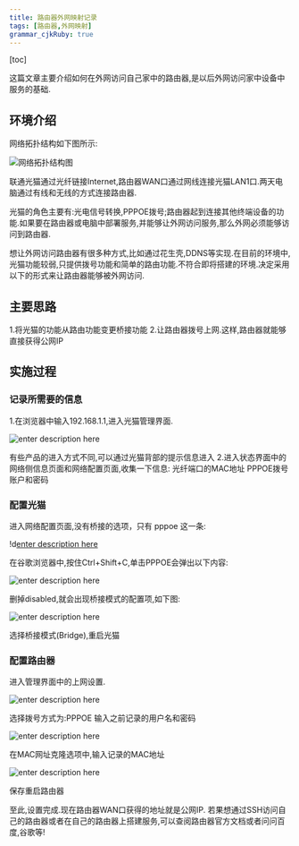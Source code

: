 ```yaml
---
title: 路由器外网映射记录
tags: [路由器,外网映射]
grammar_cjkRuby: true
---
```


[toc]

这篇文章主要介绍如何在外网访问自己家中的路由器,是以后外网访问家中设备中服务的基础.

## 环境介绍

网络拓扑结构如下图所示:

![网络拓扑结构图][1]

联通光猫通过光纤链接Internet,路由器WAN口通过网线连接光猫LAN1口.两天电脑通过有线和无线的方式连接路由器.

光猫的角色主要有:光电信号转换,PPPOE拨号;路由器起到连接其他终端设备的功能.如果要在路由器或电脑中部署服务,并能够让外网访问服务,那么外网必须能够访问到路由器.

想让外网访问路由器有很多种方式,比如通过花生壳,DDNS等实现.在目前的环境中,光猫功能较弱,只提供拨号功能和简单的路由功能.不符合即将搭建的环境.决定采用以下的形式来让路由器能够被外网访问.

## 主要思路

1.将光猫的功能从路由功能变更桥接功能
2.让路由器拨号上网.这样,路由器就能够直接获得公网IP

## 实施过程

### 记录所需要的信息

1.在浏览器中输入192.168.1.1,进入光猫管理界面.

![enter description here][2]

有些产品的进入方式不同,可以通过光猫背部的提示信息进入
2.进入状态界面中的网络侧信息页面和网络配置页面,收集一下信息:
光纤端口的MAC地址
PPPOE拨号账户和密码

### 配置光猫

进入网络配置页面,没有桥接的选项，只有 pppoe 这一条:

!d[enter description here][3]

在谷歌浏览器中,按住Ctrl+Shift+C,单击PPPOE会弹出以下内容:

![enter description here][4]

删掉disabled,就会出现桥接模式的配置项,如下图:

![enter description here][5]

选择桥接模式(Bridge),重启光猫

### 配置路由器

进入管理界面中的上网设置.

![enter description here][6]

选择拨号方式为:PPPOE
输入之前记录的用户名和密码

![enter description here][7]

在MAC网址克隆选项中,输入记录的MAC地址

![enter description here][8]

保存重启路由器

至此,设置完成.现在路由器WAN口获得的地址就是公网IP.
若果想通过SSH访问自己的路由器或者在自己的路由器上搭建服务,可以查阅路由器官方文档或者问问百度,谷歌等!


  [1]: https://www.github.com/niuyongjie/imageBed/raw/master/1500527318334.jpg
  [2]: https://www.github.com/niuyongjie/imageBed/raw/master/1500531415399.jpg
  [3]: https://www.github.com/niuyongjie/imageBed/raw/master/1500532308332.jpg
  [4]: https://www.github.com/niuyongjie/imageBed/raw/master/1500532152784.jpg
  [5]: https://www.github.com/niuyongjie/imageBed/raw/master/1500532637035.jpg
  [6]: https://www.github.com/niuyongjie/imageBed/raw/master/1500587667050.jpg
  [7]: https://www.github.com/niuyongjie/imageBed/raw/master/1500587736270.jpg
  [8]: https://www.github.com/niuyongjie/imageBed/raw/master/1500587810416.jpg
